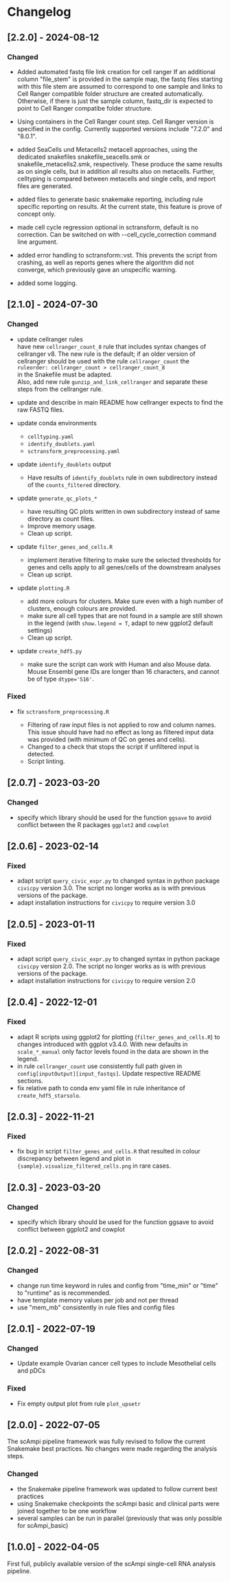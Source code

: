 # Changelog

## [2.2.0] - 2024-08-12

### Changed
- Added automated fastq file link creation for cell ranger
  If an additional column "file_stem" is provided in the sample map, 
  the fastq files starting with this file stem are assumed to correspond to one sample and links to Cell Ranger compatible folder structure are created automatically. 
  Otherwise, if there is just the sample column, fastq_dir is expected to point to Cell Ranger compatibe folder structure. 

- Using containers in the Cell Ranger count step. 
  Cell Ranger version is specified in the config. Currently supported versions 
  include "7.2.0" and "8.0.1".

- added SeaCells und Metacells2 metacell approaches, using the dedicated snakefiles 
  snakefile_seacells.smk or snakefile_metacells2.smk, respectively. These produce
  the same results as on single cells, but in addition all results also on metacells.
  Further, celltyping is compared between metacells and single cells, and report files are generated.

- added files to generate basic snakemake reporting, including rule specific reporting on results. 
  At the current state, this feature is prove of concept only. 
  
- made cell cycle regression optional in sctransform, default is no correction. 
  Can be switched on with --cell_cycle_correction command line argument. 

- added error handling to sctransform::vst. This prevents the script from crashing, 
  as well as reports genes where the algorithm did not converge, which previously
  gave an unspecific warning.

- added some logging. 

## [2.1.0] - 2024-07-30

### Changed

- update cellranger rules  
  have new `cellranger_count_8` rule that includes syntax changes of cellranger v8. The new rule is the default; if an older version of cellranger should be used with the rule `cellranger_count` the  
  `ruleorder: cellranger_count > cellranger_count_8`  
  in the Snakefile must be adapted.  
  Also, add new rule `gunzip_and_link_cellranger` and separate these steps from the cellranger rule.

- update and describe in main README how cellranger expects to find the raw FASTQ files.

- update conda environments

  - `celltyping.yaml`
  - `identify_doublets.yaml`
  - `sctransform_preprocessing.yaml`

- update `identify_doublets` output

  - Have results of `identify_doublets` rule in own subdirectory instead of the `counts_filtered` directory.

- update `generate_qc_plots_*`

  - have resulting QC plots written in own subdirectory instead of same directory as count files.
  - Improve memory usage.
  - Clean up script.

- update `filter_genes_and_cells.R`

  - implement iterative filtering to make sure the selected thresholds for genes and cells apply to all genes/cells of the downstream analyses
  - Clean up script.

- update `plotting.R`

  - add more colours for clusters. Make sure even with a high number of clusters, enough colours are provided.
  - make sure all cell types that are not found in a sample are still shown in the legend (with `show.legend = T`, adapt to new ggplot2 default settings)
  - Clean up script.

- update `create_hdf5.py`
  - make sure the script can work with Human and also Mouse data. Mouse Ensembl gene IDs are longer than 16 characters, and cannot be of type `dtype='S16'`.

### Fixed

- fix `sctransform_preprocessing.R`

  - Filtering of raw input files is not applied to row and column names. This issue should have had no effect as long as filtered input data was provided (with minimum of QC on genes and cells).  
  - Changed to a check that stops the script if unfiltered input is detected.
  - Script linting.


## [2.0.7] - 2023-03-20

### Changed

- specify which library should be used for the function `ggsave` to avoid conflict between the R packages `ggplot2` and `cowplot`

## [2.0.6] - 2023-02-14

### Fixed

- adapt script `query_civic_expr.py` to changed syntax in python package `civicpy` version 3.0. The script no longer works as is with previous versions of the package.
- adapt installation instructions for `civicpy` to require version 3.0

## [2.0.5] - 2023-01-11

### Fixed

- adapt script `query_civic_expr.py` to changed syntax in python package `civicpy` version 2.0. The script no longer works as is with previous versions of the package.
- adapt installation instructions for `civicpy` to require version 2.0

## [2.0.4] - 2022-12-01

### Fixed

- adapt R scripts using ggplot2 for plotting (`filter_genes_and_cells.R`) to changes introduced with ggplot v3.4.0. With new defaults in `scale_*_manual` only factor levels found in the data are shown in the legend.
- in rule `cellranger_count` use consistently full path given in `config[inputOutput][input_fastqs]`. Update respective README sections.
- fix relative path to conda env yaml file in rule inheritance of `create_hdf5_starsolo`.

## [2.0.3] - 2022-11-21

### Fixed

- fix bug in script `filter_genes_and_cells.R` that resulted in colour discrepancy between legend and plot in `{sample}.visualize_filtered_cells.png` in rare cases.

## [2.0.3] - 2023-03-20

### Changed

- specify which library should be used for the function ggsave to avoid conflict between ggplot2 and cowplot

## [2.0.2] - 2022-08-31

### Changed

- change run time keyword in rules and config from "time_min" or "time" to "runtime" as is recommended.
- have template memory values per job and not per thread
- use "mem_mb" consistently in rule files and config files

## [2.0.1] - 2022-07-19

### Changed

- Update example Ovarian cancer cell types to include Mesothelial cells and pDCs

### Fixed

- Fix empty output plot from rule `plot_upsetr`

## [2.0.0] - 2022-07-05

The scAmpi pipeline framework was fully revised to follow the current Snakemake best practices.
No changes were made regarding the analysis steps.

### Changed

- the Snakemake pipeline framework was updated to follow current best practices
- using Snakemake checkpoints the scAmpi basic and clinical parts were joined together to be one workflow
- several samples can be run in parallel (previously that was only possible for scAmpi_basic)

## [1.0.0] - 2022-04-05

First full, publicly available version of the scAmpi single-cell RNA analysis pipeline.
